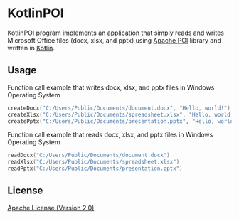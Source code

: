 # KotlinPOI
KotlinPOI program implements an application that simply reads and writes Microsoft Office files (docx, xlsx, and pptx) using [Apache POI](https://poi.apache.org/) library and written in [Kotlin](https://kotlinlang.org/).

## Usage
Function call example that writes docx, xlsx, and pptx files in Windows Operating System
```kotlin
createDocx("C:/Users/Public/Documents/document.docx", "Hello, world!")
createXlsx("C:/Users/Public/Documents/spreadsheet.xlsx", "Hello, world!")
createPptx("C:/Users/Public/Documents/presentation.pptx", "Hello, world!")
```

Function call example that reads docx, xlsx, and pptx files in Windows Operating System
```kotlin
readDocx("C:/Users/Public/Documents/document.docx")
readXlsx("C:/Users/Public/Documents/spreadsheet.xlsx")
readPptx("C:/Users/Public/Documents/presentation.pptx")
```

## License
[Apache License (Version 2.0)](https://www.apache.org/licenses/LICENSE-2.0)